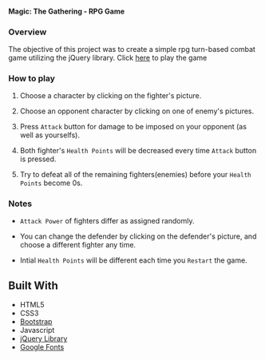 #### Magic: The Gathering - RPG Game

### Overview

The objective of this project was to create a simple rpg turn-based combat game utilizing the jQuery library.
Click [here](https://thnlsn.github.io/rpg-fight/) to play the game

### How to play

1. Choose a character by clicking on the fighter's picture.

2. Choose an opponent character by clicking on one of enemy's pictures.

3. Press `Attack` button for damage to be imposed on your opponent (as well as yourselfs).

4. Both fighter's `Health Points` will be decreased every time `Attack` button is pressed.

5. Try to defeat all of the remaining fighters(enemies) before your `Health Points` become 0s.

### Notes

-   `Attack Power` of fighters differ as assigned randomly.

-   You can change the defender by clicking on the defender's picture, and choose a different fighter any time.

-   Intial `Health Points` will be different each time you `Restart` the game.

## Built With

-   HTML5
-   CSS3
-   [Bootstrap](https://getbootstrap.com/)
-   Javascript
-   [jQuery Library](https://jquery.com/)
-   [Google Fonts](https://fonts.google.com/)
